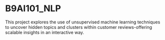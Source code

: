 # B9AI101_NLP
This project explores the use of unsupervised machine learning techniques to uncover hidden topics and clusters within customer reviews-offering scalable insights in an interactive way.
